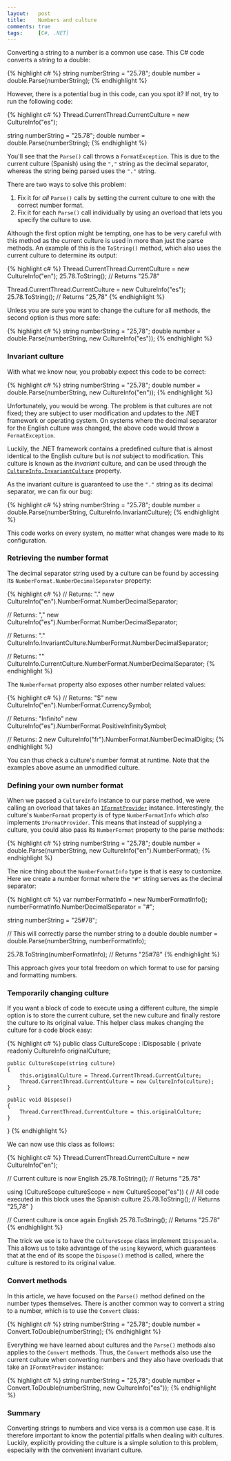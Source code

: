 ```yaml
---
layout:   post
title:    Numbers and culture
comments: true
tags:     [C#, .NET]
---
```


Converting a string to a number is a common use case. This C# code converts a string to a double:

{% highlight c# %}
string numberString = "25.78";
double number = double.Parse(numberString);
{% endhighlight %}

However, there is a potential bug in this code, can you spot it? If not, try to run the following code:

{% highlight c# %}
Thread.CurrentThread.CurrentCulture = new CultureInfo("es");

string numberString = "25.78";
double number = double.Parse(numberString);
{% endhighlight %}

You'll see that the `Parse()` call throws a `FormatException`. This is due to the current culture (Spanish) using the `","` string as the decimal separator, whereas the string being parsed uses the `"."` string.

There are two ways to solve this problem:

1. Fix it for *all* `Parse()` calls by setting the current culture to one with the correct number format.
2. Fix it for each `Parse()` call individually by using an overload that lets you specify the culture to use.

Although the first option might be tempting, one has to be very careful with this method as the current culture is used in more than just the parse methods. An example of this is the `ToString()` method, which also uses the current culture to determine its output:

{% highlight c# %}
Thread.CurrentThread.CurrentCulture = new CultureInfo("en");
25.78.ToString(); // Returns "25.78"

Thread.CurrentThread.CurrentCulture = new CultureInfo("es");
25.78.ToString(); // Returns "25,78"
{% endhighlight %}

Unless you are sure you want to change the culture for all methods, the second option is thus more safe:

{% highlight c# %}
string numberString = "25,78";
double number = double.Parse(numberString, new CultureInfo("es"));
{% endhighlight %}

### Invariant culture
With what we know now, you probably expect this code to be correct:

{% highlight c# %}
string numberString = "25.78";
double number = double.Parse(numberString, new CultureInfo("en"));
{% endhighlight %}

Unfortunately, you would be wrong. The problem is that cultures are not fixed; they are subject to user modification and updates to the .NET framework or operating system. On systems where the decimal separator for the English culture was changed, the above code would throw a `FormatException`.

Luckily, the .NET framework contains a predefined culture that is almost identical to the English culture but is *not* subject to modification. This culture is known as the *invariant* culture, and can be used through the [`CultureInfo.InvariantCulture`](http://msdn.microsoft.com/en-us/library/system.globalization.cultureinfo.invariantculture\(v=vs.110\).aspx) property. 

As the invariant culture is guaranteed to use the `"."` string as its decimal separator, we can fix our bug:

{% highlight c# %}
string numberString = "25.78";
double number = double.Parse(numberString, CultureInfo.InvariantCulture);
{% endhighlight %}

This code works on every system, no matter what changes were made to its configuration.

### Retrieving the number format
The decimal separator string used by a culture can be found by accessing its `NumberFormat.NumberDecimalSeparator` property:

{% highlight c# %}
// Returns: "."
new CultureInfo("en").NumberFormat.NumberDecimalSeparator;
    
// Returns: ","
new CultureInfo("es").NumberFormat.NumberDecimalSeparator;

// Returns: "."
CultureInfo.InvariantCulture.NumberFormat.NumberDecimalSeparator;

// Returns: "<depends on the current culture>"
CultureInfo.CurrentCulture.NumberFormat.NumberDecimalSeparator;
{% endhighlight %}

The `NumberFormat` property also exposes other number related values:

{% highlight c# %}
// Returns: "$"
new CultureInfo("en").NumberFormat.CurrencySymbol;
    
// Returns: "Infinito"
new CultureInfo("es").NumberFormat.PositiveInfinitySymbol;

// Returns: 2
new CultureInfo("fr").NumberFormat.NumberDecimalDigits;
{% endhighlight %}

You can thus check a culture's number format at runtime. Note that the examples above asume an unmodified culture.

### Defining your own number format
When we passed a `CultureInfo` instance to our parse method, we were calling an overload that takes an [`IFormatProvider`](http://msdn.microsoft.com/en-us/library/system.iformatprovider\(v=vs.110\).aspx) instance. Interestingly, the culture's `NumberFormat` property is of type `NumberFormatInfo` which *also* implements `IFormatProvider`. This means that instead of supplying a culture, you could also pass its `NumberFormat` property to the parse methods:

{% highlight c# %}
string numberString = "25.78";
double number = double.Parse(numberString, new CultureInfo("en").NumberFormat);
{% endhighlight %}

The nice thing about the `NumberFormatInfo` type is that is easy to customize. Here we create a number format where the `"#"` string serves as the decimal separator:

{% highlight c# %}
var numberFormatInfo = new NumberFormatInfo();
numberFormatInfo.NumberDecimalSeparator = "#";
    
string numberString = "25#78";

// This will correctly parse the number string to a double
double number = double.Parse(numberString, numberFormatInfo);

25.78.ToString(numberFormatInfo); // Returns "25#78"
{% endhighlight %}

This approach gives your total freedom on which format to use for parsing and formatting numbers.

### Temporarily changing culture
If you want a block of code to execute using a different culture, the simple option is to store the current culture, set the new culture and finally restore the culture to its original value. This helper class makes changing the culture for a code block easy:

{% highlight c# %}
public class CultureScope : IDisposable
{
    private readonly CultureInfo originalCulture;

    public CultureScope(string culture)
    {
        this.originalCulture = Thread.CurrentThread.CurrentCulture;
        Thread.CurrentThread.CurrentCulture = new CultureInfo(culture);
    }

    public void Dispose()
    {
        Thread.CurrentThread.CurrentCulture = this.originalCulture;
    }
}
{% endhighlight %}

We can now use this class as follows:

{% highlight c# %}
Thread.CurrentThread.CurrentCulture = new CultureInfo("en");

// Current culture is now English
25.78.ToString(); // Returns "25.78"

using (CultureScope cultureScope = new CultureScope("es"))
{
    // All code executed in this block uses the Spanish culture
    25.78.ToString(); // Returns "25,78"
}

// Current culture is once again English
25.78.ToString(); // Returns "25.78"
{% endhighlight %}

The trick we use is to have the `CultureScope` class implement `IDisposable`.  This allows us to take advantage of the `using` keyword, which guarantees that at the end of its scope the `Dispose()` method is called, where the culture is restored to its original value.

### Convert methods
In this article, we have focused on the `Parse()` method defined on the number types themselves. There is another common way to convert a string to a number, which is to use the `Convert` class:

{% highlight c# %}
string numberString = "25.78";
double number = Convert.ToDouble(numberString);
{% endhighlight %}

Everything we have learned about cultures and the `Parse()` methods also applies to the `Convert` methods. Thus, the `Convert` methods also use the current culture when converting numbers and they also have overloads that take an `IFormatProvider` instance:

{% highlight c# %}
string numberString = "25,78";
double number = Convert.ToDouble(numberString, new CultureInfo("es"));
{% endhighlight %}

### Summary
Converting strings to numbers and vice versa is a common use case. It is therefore important to know the potential pitfalls when dealing with cultures. Luckily, explicitly providing the culture is a simple solution to this problem, especially with the convenient invariant culture.